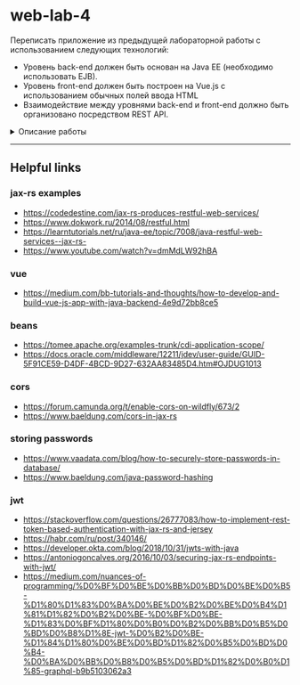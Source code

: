 # web-lab-4
Переписать приложение из предыдущей лабораторной работы с использованием следующих технологий:
- Уровень back-end должен быть основан на Java EE (необходимо использовать EJB).
- Уровень front-end должен быть построен на Vue.js с использованием обычных полей ввода HTML
- Взаимодействие между уровнями back-end и front-end должно быть организовано посредством REST API.
<details><summary> Описание работы</summary>

Приложение по-прежнему должно включать в себя 2 страницы - стартовую и основную страницу приложения. Обе страницы приложения должны быть адаптированы для отображения в 3 режимах:
- "Десктопный" - для устройств, ширина экрана которых равна или превышает 1235 пикселей.
- "Планшетный" - для устройств, ширина экрана которых равна или превышает 699, но меньше 1235 пикселей.
- "Мобильный"- для устройств, ширина экрана которых меньше 699 пикселей.

### Стартовая страница должна содержать:
- "Шапку", содержащую ФИО студента, номер группы и номер варианта.
- Форму для ввода логина и пароля. Информация о зарегистрированных в системе пользователях должна храниться в отдельной таблице БД (пароль должен храниться в виде хэш-суммы). Доступ неавторизованных пользователей к основной странице приложения должен быть запрещён.
  

### Основная страница должна содержать:
- Набор полей ввода для задания координат точки и радиуса области в соответствии с вариантом задания: Radio {'-3','-2','-1','0','1','2','3','4','5'} для координаты по оси X, Text (-5 ... 5) для координаты по оси Y, и Radio {'-3','-2','-1','0','1','2','3','4','5'} для задания радиуса области. Если поле ввода допускает ввод заведомо некорректных данных (таких, например, как буквы в координатах точки или отрицательный радиус), то приложение должно осуществлять их валидацию.
- Динамически обновляемую картинку, изображающую область на координатной плоскости в соответствии с номером варианта и точки, координаты которых были заданы пользователем. Клик по картинке должен инициировать сценарий, осуществляющий определение координат новой точки и отправку их на сервер для проверки её попадания в область. Цвет точек должен зависить от факта попадания / непопадания в область. Смена радиуса также должна инициировать перерисовку картинки.
- Таблицу со списком результатов предыдущих проверок.
- Ссылку, по которой аутентифицированный пользователь может закрыть свою сессию и вернуться на стартовую страницу приложения.
### Требования к приложению
- Все результаты проверки должны сохраняться в базе данных под управлением СУБД PostgreSQL.
- Для доступа к БД необходимо использовать ORM EclipseLink.
- Для управления списком результатов должен использоваться Application-scoped Managed Bean.
- Конфигурация управляемых бинов должна быть задана с помощью аннотаций.
- Правила навигации между страницами приложения должны быть заданы в отдельном конфигурационном файле.
### Дополнительные требования к приложению
- Все результаты проверки должны сохраняться в базе данных под управлением СУБД Oracle.
- Для доступа к БД необходимо использовать JPA.
</details>

---
## Helpful links
### jax-rs examples
 - https://codedestine.com/jax-rs-produces-restful-web-services/
 - https://www.dokwork.ru/2014/08/restful.html
 - https://learntutorials.net/ru/java-ee/topic/7008/java-restful-web-services--jax-rs-
 - https://www.youtube.com/watch?v=dmMdLW92hBA
### vue
 - https://medium.com/bb-tutorials-and-thoughts/how-to-develop-and-build-vue-js-app-with-java-backend-4e9d72bb8ce5
### beans
 - https://tomee.apache.org/examples-trunk/cdi-application-scope/
 - https://docs.oracle.com/middleware/12211/jdev/user-guide/GUID-5F91CE59-D4DF-4BCD-9D27-632AA83485D4.htm#OJDUG1013
### cors
 - https://forum.camunda.org/t/enable-cors-on-wildfly/673/2
 - https://www.baeldung.com/cors-in-jax-rs
### storing passwords
 - https://www.vaadata.com/blog/how-to-securely-store-passwords-in-database/
 - https://www.baeldung.com/java-password-hashing
### jwt
 - https://stackoverflow.com/questions/26777083/how-to-implement-rest-token-based-authentication-with-jax-rs-and-jersey
 - https://habr.com/ru/post/340146/
 - https://developer.okta.com/blog/2018/10/31/jwts-with-java
 - https://antoniogoncalves.org/2016/10/03/securing-jax-rs-endpoints-with-jwt/
 - https://medium.com/nuances-of-programming/%D0%BF%D0%BE%D0%BB%D0%BD%D0%BE%D0%B5-%D1%80%D1%83%D0%BA%D0%BE%D0%B2%D0%BE%D0%B4%D1%81%D1%82%D0%B2%D0%BE-%D0%BF%D0%BE-%D1%83%D0%BF%D1%80%D0%B0%D0%B2%D0%BB%D0%B5%D0%BD%D0%B8%D1%8E-jwt-%D0%B2%D0%BE-%D1%84%D1%80%D0%BE%D0%BD%D1%82%D0%B5%D0%BD%D0%B4-%D0%BA%D0%BB%D0%B8%D0%B5%D0%BD%D1%82%D0%B0%D1%85-graphql-b9b5103062a3
